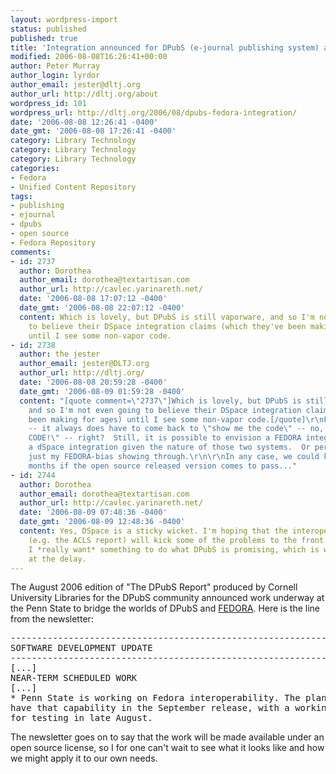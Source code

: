 ```yaml
---
layout: wordpress-import
status: published
published: true
title: 'Integration announced for DPubS (e-journal publishing system) and FEDORA (digital object repository)'
modified: 2006-08-08T16:26:41+00:00
author: Peter Murray
author_login: lyrdor
author_email: jester@dltj.org
author_url: http://dltj.org/about
wordpress_id: 101
wordpress_url: http://dltj.org/2006/08/dpubs-fedora-integration/
date: '2006-08-08 12:26:41 -0400'
date_gmt: '2006-08-08 17:26:41 -0400'
category: Library Technology
category: Library Technology
category: Library Technology
categories:
- Fedora
- Unified Content Repository
tags:
- publishing
- ejournal
- dpubs
- open source
- Fedora Repository
comments:
- id: 2737
  author: Dorothea
  author_email: dorothea@textartisan.com
  author_url: http://cavlec.yarinareth.net/
  date: '2006-08-08 17:07:12 -0400'
  date_gmt: '2006-08-08 22:07:12 -0400'
  content: Which is lovely, but DPubS is still vaporware, and so I'm not even going
    to believe their DSpace integration claims (which they've been making for ages)
    until I see some non-vapor code.
- id: 2738
  author: the jester
  author_email: jester@DLTJ.org
  author_url: http://dltj.org/
  date: '2006-08-08 20:59:28 -0400'
  date_gmt: '2006-08-09 01:59:28 -0400'
  content: "[quote comment=\"2737\"]Which is lovely, but DPubS is still vaporware,
    and so I'm not even going to believe their DSpace integration claims (which they've
    been making for ages) until I see some non-vapor code.[/quote]\r\nFair enough
    -- it always does have to come back to \"show me the code\" -- no, \"SHOW ME THE
    CODE!\" -- right?  Still, it is possible to envision a FEDORA integration before
    a dSpace integration given the nature of those two systems.  Or perhaps that is
    just my FEDORA-bias showing through.\r\n\r\nIn any case, we could know in a few
    months if the open source released version comes to pass..."
- id: 2744
  author: Dorothea
  author_email: dorothea@textartisan.com
  author_url: http://cavlec.yarinareth.net/
  date: '2006-08-09 07:48:36 -0400'
  date_gmt: '2006-08-09 12:48:36 -0400'
  content: Yes, DSpace is a sticky wicket. I'm hoping that the interoperability work
    (e.g. the ACLS report) will kick some of the problems to the front burner. Me,
    I *really want* something to do what DPubS is promising, which is why I'm so annoyed
    at the delay.
---
```

<p>The August 2006 edition of "The DPubS Report" produced by Cornell University Libraries for the DPubS community announced work underway at the Penn State to bridge the worlds of <span class="removed_link" title="http://dpubs.org/">DPubS</span> and <a href="http://www.fedora.info/" title="Fedora">FEDORA</a>.  Here is the line from the newsletter:</p>
<pre>
--------------------------------------------------------------------------
SOFTWARE DEVELOPMENT UPDATE
--------------------------------------------------------------------------
[...]
NEAR-TERM SCHEDULED WORK
[...]
* Penn State is working on Fedora interoperability. The plan is to
have that capability in the September release, with a working version
for testing in late August.
</pre>
<p>The newsletter goes on to say that the work will be made available under an open source license, so I for one can't wait to see what it looks like and how we might apply it to our own needs.</p>
